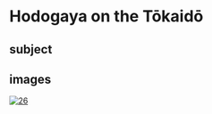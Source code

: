 # Hodogaya on the Tōkaidō

## subject

## images

[![26](https://upload.wikimedia.org/wikipedia/commons/thumb/2/2d/Hodogaya_on_the_Tokaido.jpg/290px-Hodogaya_on_the_Tokaido.jpg)]((https://en.wikipedia.org/wiki/File:Hodogaya_on_the_Tokaido.jpg))
